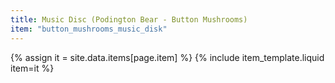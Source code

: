 ```yaml
---
title: Music Disc (Podington Bear - Button Mushrooms)
item: "button_mushrooms_music_disk"
---
```


{% assign it = site.data.items[page.item] %}
{% include item_template.liquid item=it %}

